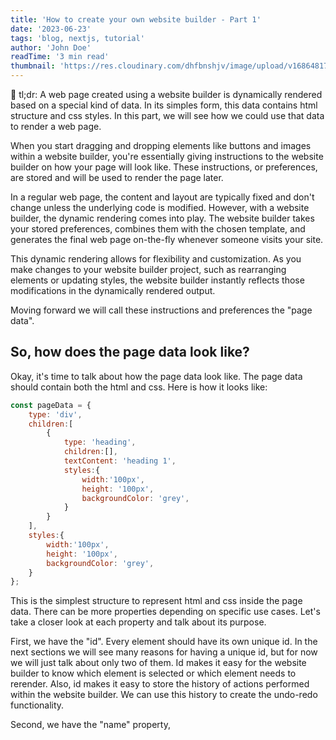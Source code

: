 ```yaml
---
title: 'How to create your own website builder - Part 1'
date: '2023-06-23'
tags: 'blog, nextjs, tutorial'
author: 'John Doe'
readTime: '3 min read'
thumbnail: 'https://res.cloudinary.com/dhfbnshjv/image/upload/v1686481797/Screen_Shot_frontbuilder_zdpg5n.webp'
---
```

<p class="tl-dr">📖 tl;dr: A web page created using a website builder is dynamically rendered based on a special kind of 
data. In its simples form, this data contains html structure and css styles. In this part, we will see how we could use 
that data to render a web page.</p>

When you start dragging and dropping elements like buttons and images within a website builder, you're essentially giving 
instructions to the website builder on how your page will look like. These instructions, or preferences, are stored and 
will be used to render the page later.

In a regular web page, the content and layout are typically fixed and don't change unless the underlying code is 
modified. However, with a website builder, the dynamic rendering comes into play. The website builder takes your 
stored preferences, combines them with the chosen template, and generates the final web page on-the-fly whenever 
someone visits your site.

This dynamic rendering allows for flexibility and customization. As you make changes to your website builder project, 
such as rearranging elements or updating styles, the website builder instantly reflects those modifications in the 
dynamically rendered output.

Moving forward we will call these instructions and preferences the "page data".

## So, how does the page data look like?

Okay, it's time to talk about how the page data look like. The page data should contain both the html and css. Here 
is how it looks like:

```js
const pageData = {
	type: 'div',
	children:[
		{
			type: 'heading',
			children:[],
			textContent: 'heading 1',
			styles:{
				width:'100px',
				height: '100px',
				backgroundColor: 'grey',
			}
		}
	],
	styles:{
		width:'100px',
		height: '100px',
		backgroundColor: 'grey',
	}
};
```

This is the simplest structure to represent html and css inside the page data. There can be more properties depending 
on specific use cases. Let's take a closer look at each property and talk about its purpose.

First, we have the "id". Every element should have its own unique id. In the next sections we will see many reasons 
for having a unique id, but for now we will just talk about only two of them. Id makes it easy for the website 
builder to know which element is selected or which element needs to rerender. Also, id makes it easy to store the 
history of actions performed within the website builder. We can use this history to create the undo-redo functionality.

Second, we have the "name" property,
